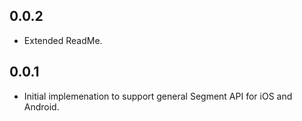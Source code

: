 ## 0.0.2

* Extended ReadMe.
## 0.0.1

* Initial implemenation to support general Segment API for iOS and Android.
